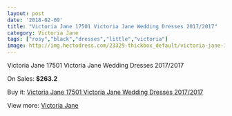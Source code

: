 ```yaml
---
layout: post
date: '2018-02-09'
title: "Victoria Jane 17501 Victoria Jane Wedding Dresses 2017/2017"
category: Victoria Jane
tags: ["rosy","black","dresses","little","victoria"]
image: http://img.hectodress.com/23329-thickbox_default/victoria-jane-17501-victoria-jane-wedding-dresses-2012-2013.jpg
---
```

Victoria Jane 17501 Victoria Jane Wedding Dresses 2017/2017

On Sales: **$263.2**
<a href="https://www.hectodress.com/victoria-jane/10797-victoria-jane-17501-victoria-jane-wedding-dresses-2012-2013.html"><amp-img layout="responsive" width="600" height="600" src="//img.hectodress.com/23329-thickbox_default/victoria-jane-17501-victoria-jane-wedding-dresses-2012-2013.jpg" alt="Victoria Jane 17501 Victoria Jane Wedding Dresses 2017/2017 0" /></a>
<a href="https://www.hectodress.com/victoria-jane/10797-victoria-jane-17501-victoria-jane-wedding-dresses-2012-2013.html"><amp-img layout="responsive" width="600" height="600" src="//img.hectodress.com/23331-thickbox_default/victoria-jane-17501-victoria-jane-wedding-dresses-2012-2013.jpg" alt="Victoria Jane 17501 Victoria Jane Wedding Dresses 2017/2017 1" /></a>
<a href="https://www.hectodress.com/victoria-jane/10797-victoria-jane-17501-victoria-jane-wedding-dresses-2012-2013.html"><amp-img layout="responsive" width="600" height="600" src="//img.hectodress.com/23330-thickbox_default/victoria-jane-17501-victoria-jane-wedding-dresses-2012-2013.jpg" alt="Victoria Jane 17501 Victoria Jane Wedding Dresses 2017/2017 2" /></a>

Buy it: [Victoria Jane 17501 Victoria Jane Wedding Dresses 2017/2017](https://www.hectodress.com/victoria-jane/10797-victoria-jane-17501-victoria-jane-wedding-dresses-2012-2013.html "Victoria Jane 17501 Victoria Jane Wedding Dresses 2017/2017")

View more: [Victoria Jane](https://www.hectodress.com/172-victoria-jane "Victoria Jane")